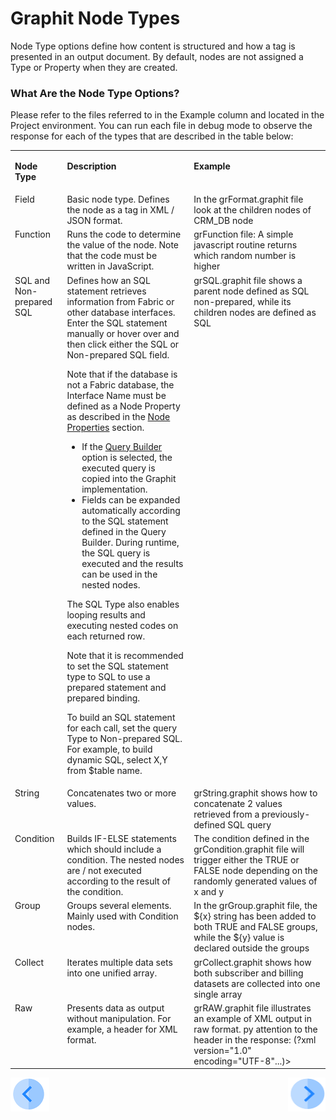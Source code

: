 # Graphit Node Types

Node Type options define how content is structured and how a tag is presented in an output document. By default, nodes are not assigned a Type or Property when they are created.
### What Are the Node Type Options?
Please refer to the files referred to in the Example column and located in the Project environment.
You can run each file in debug mode to observe the response for each of the types that are described in the table below:

<table>
<tbody>
<tr>
<td valign="top" width="50pxl">
<p><strong>Node Type</strong></p>
</td>
<td valign="top" width="400pxl">
<p><strong>Description</strong></p>
</td>
<td valign="top" width="600pxl">
<p><strong>Example</strong></p>
</td>
</tr>
<tr>
<td valign="top" width="100pxl">Field</td>
<td valign="top" width="500pxl">Basic node type. Defines the node as a tag in XML / JSON format.</td>
<td valign="top" width="500pxl">In the grFormat.graphit file look at the children nodes of CRM_DB node</a></td>
</tr>
<tr>
<td valign="top" width="50pxl">Function</td>
<td valign="top" width="400pxl">Runs the code to determine the value of the node. Note that the code must be written in JavaScript.&nbsp;</td>
<td valign="top" width="600pxl">grFunction file: A simple javascript routine returns which random number is higher</a></td>
</tr>
<tr>
<td valign="top" width="50pxl">SQL and Non-prepared SQL</td>
<td valign="top" width="400pxl">Defines how an SQL statement retrieves information from Fabric or other database interfaces.
    <br />Enter the SQL statement manually or hover over and then click either the SQL or Non-prepared SQL field. <No Type>  

Note that if the database is not a Fabric database, the Interface Name must be defined as a Node Property as described in the [Node Properties](/articles/15_web_services_and_graphit/17_Graphit/04_graphit_node_properties.md) section. 
  

-  If the <a href="/articles/11_query_builder/01_query_builder_overview.md">Query Builder</a> option is selected, the executed query is copied into the Graphit implementation.
-  Fields can be expanded automatically according to the SQL statement defined in the Query Builder. During runtime, the SQL query is executed and the results can be used in the nested nodes. 

The SQL Type also enables looping results and executing nested codes on each returned row.&nbsp;&nbsp;<br />

Note that it is recommended to set the SQL statement type to SQL to use a prepared statement and prepared binding.&nbsp;<br />

To build an SQL statement for each call, set the query Type to Non-prepared SQL. For example, to build dynamic SQL, select X,Y from $table name.</td>
<td valign="top" width="600pxl">grSQL.graphit file shows a parent node defined as SQL non-prepared, while its children nodes are defined as SQL</a></td>
</tr>
<tr>
<td valign="top" width="50pxl">String</td>
<td valign="top" width="400pxl">Concatenates two or more values.&nbsp;</td>
<td valign="top" width="600pxl">grString.graphit shows how to concatenate 2 values retrieved from a previously-defined SQL query</a></td>
</tr>
<tr>
<td valign="top" width="50pxl">Condition</td>
<td valign="top" width="400pxl">Builds IF-ELSE statements which should include a condition. The nested nodes are / not executed according to the result of the condition.&nbsp;</td>
<td valign="top" width="600pxl">The condition defined in the grCondition.graphit file will trigger either the TRUE or FALSE node depending on the randomly generated values of x and y </a></td>
</tr>
<tr>
<td valign="top" width="50pxl">Group&nbsp;</td>
<td valign="top" width="400pxl">Groups several elements. Mainly used with Condition nodes.</td>
<td valign="top" width="600pxl">In the grGroup.graphit file, the ${x} string has been added to both TRUE and FALSE groups, while the ${y} value is declared outside the groups</a></td>
</tr>
<tr>
<td valign="top" width="50pxl">Collect</td>
<td valign="top" width="400pxl">Iterates multiple data sets into one unified array.&nbsp;</td>
<td valign="top" width="600pxl">grCollect.graphit shows how both subscriber and billing datasets are collected into one single array</a></td>
</tr>
<tr>
<td valign="top" width="50pxl">Raw</td>
<td valign="top" width="400pxl">Presents data as output without manipulation. For example, a header for XML format.&nbsp;</td>
<td valign="top" width="600pxl">grRAW.graphit file illustrates an example of XML output in raw format. py attention to the header in the response: (?xml version="1.0" encoding="UTF-8"...)></a></td>

</tr>
</tbody>
</table>


[![Previous](/articles/images/Previous.png)](/articles/15_web_services_and_graphit/17_Graphit/02_create_and_edit_a_graphit_file.md)[<img align="right" width="60" height="54" src="/articles/images/Next.png">](/articles/15_web_services_and_graphit/17_Graphit/04_graphit_node_properties.md)

